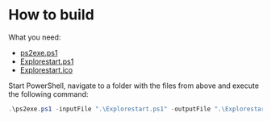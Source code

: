# How to build
What you need:
- [ps2exe.ps1](https://github.com/MScholtes/Win-PS2EXE/blob/master/ps2exe.ps1)
- [Explorestart.ps1](https://github.com/Hope-IT-Works/Explorestart/blob/main/src/Explorestart.ps1)
- [Explorestart.ico](https://github.com/Hope-IT-Works/Explorestart/blob/main/resources/logo/explorestart.ico)

Start PowerShell, navigate to a folder with the files from above and execute the following command:
```powershell
.\ps2exe.ps1 -inputFile ".\Explorestart.ps1" -outputFile ".\Explorestart.exe" -STA -noConsole -iconFile ".\Explorestart.ico" -title "Explorestart" -description "simple tool to restart explorer.exe" -company "Hope-IT-Works" -product "Explorestart" -copyright "Copyright © 2022 Tobias Meyer" -trademark "Explorestart™; Hope-IT-Works™" -version "1.0.0.0" -noOutput -noError -UNICODEEncoding
```
